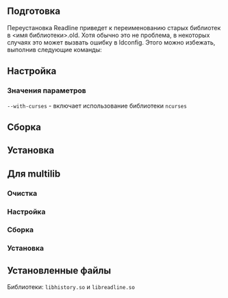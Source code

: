 <pkg :name="'readline'" instsize showsbu2></pkg>

## Подготовка

Переустановка Readline приведет к переименованию старых библиотек в <имя библиотеки>.old. Хотя обычно это не проблема, в некоторых случаях это может вызвать ошибку в ldconfig. Этого можно избежать, выполнив следующие команды:

<package-script :package="'readline'" :type="'prepare'"></package-script>

## Настройка

<package-script :package="'readline'" :type="'configure'"></package-script>

### Значения параметров

`--with-curses` - включает использование библиотеки `ncurses`

## Сборка

<package-script :package="'readline'" :type="'build'"></package-script>

## Установка

<package-script :package="'readline'" :type="'install'"></package-script>

## Для multilib

### Очистка

<package-script :package="'readline'" :type="'multi_prepare'"></package-script>

### Настройка

<package-script :package="'readline'" :type="'multi_configure'"></package-script>

### Сборка

<package-script :package="'readline'" :type="'multi_build'"></package-script>

### Установка

<package-script :package="'readline'" :type="'multi_install'"></package-script>

## Установленные файлы

Библиотеки: `libhistory.so` и `libreadline.so`

<script>
	new Vue({ el: '#main' })
</script>
